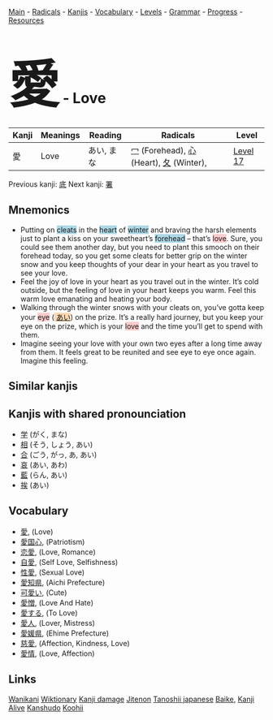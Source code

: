 <style> bigfont {font-size: 100px}</style>
[Main](../README.md) -
[Radicals](../radicals.md) -
[Kanjis](../kanjis.md) -
[Vocabulary](../vocabulary.md) -
[Levels](../levels.md) -
[Grammar](../grammar.md) - 
[Progress](../progress.md) -
[Resources](../resources.md)
# <bigfont> 愛</bigfont> - Love 

| Kanji | Meanings | Reading | Radicals | Level |
| --- | --- | --- | --- | --- |
| 愛 | Love | あい, まな | [冖](../radicals/冖.md) (Forehead), [心](../radicals/心.md) (Heart), [夂](../radicals/夂.md) (Winter),  | [Level 17](../levels/wk_level17.md) |

Previous kanji: [底](底.md) Next kanji: [署](署.md) 

## Mnemonics
 * Putting on <span style="background-color:#ADD8E6"> cleats</span> in the <span style="background-color:#ADD8E6"> heart</span> of <span style="background-color:#ADD8E6"> winter</span> and braving the harsh elements just to plant a kiss on your sweetheart’s <span style="background-color:#ADD8E6"> forehead</span> – that’s <span style="background-color:#ffcccb"> love</span>. Sure, you could see them another day, but you need to plant this smooch on their forehead today, so you get some cleats for better grip on the winter snow and you keep thoughts of your dear in your heart as you travel to see your love.
* Feel the joy of love in your heart as you travel out in the winter. It’s cold outside, but the feeling of love in your heart keeps you warm. Feel this warm love emanating and heating your body.
* Walking through the winter snows with your cleats on, you’ve gotta keep your <span style="background-color:#ffcccb"> eye</span> (<span style="background-color:#fed8b1"> [あい](https://jisho.org/search/あい)</span>) on the prize. It’s a really hard journey, but you keep your eye on the prize, which is your <span style="background-color:#ffcccb"> love</span> and the time you’ll get to spend with them.
* Imagine seeing your love with your own two eyes after a long time away from them. It feels great to be reunited and see eye to eye once again. Imagine this feeling.


## Similar kanjis
 


## Kanjis with shared pronounciation
 * [学](学.md) (がく, まな)
* [相](相.md) (そう, しょう, あい)
* [合](合.md) (ごう, がっ, あ, あい)
* [哀](哀.md) (あい, あわ)
* [藍](藍.md) (らん, あい)
* [挨](挨.md) (あい)



## Vocabulary
 * [愛](../vocabulary/愛.md), (Love)
* [愛国心](../vocabulary/愛.md), (Patriotism)
* [恋愛](../vocabulary/愛.md), (Love, Romance)
* [自愛](../vocabulary/愛.md), (Self Love, Selfishness)
* [性愛](../vocabulary/愛.md), (Sexual Love)
* [愛知県](../vocabulary/愛.md), (Aichi Prefecture)
* [可愛い](../vocabulary/愛.md), (Cute)
* [愛憎](../vocabulary/愛.md), (Love And Hate)
* [愛する](../vocabulary/愛.md), (To Love)
* [愛人](../vocabulary/愛.md), (Lover, Mistress)
* [愛媛県](../vocabulary/愛.md), (Ehime Prefecture)
* [慈愛](../vocabulary/愛.md), (Affection, Kindness, Love)
* [愛情](../vocabulary/愛.md), (Love, Affection)




## Links 


[Wanikani](https://www.wanikani.com/kanji/愛)
[Wiktionary](https://en.wiktionary.org/wiki/愛)
[Kanji damage](http://www.kanjidamage.com/kanji/search?utf8=✓&q=愛)
[Jitenon](https://jitenon.com/kanji/愛)
[Tanoshii japanese](https://www.tanoshiijapanese.com/dictionary/kanji.cfm?k=愛)
[Baike](https://baike.baidu.com/item/愛),
[Kanji Alive](https://app.kanjialive.com/愛)
[Kanshudo](https://www.kanshudo.com/searchmn?q=愛)
[Koohii](https://kanji.koohii.com/study/kanji/愛)
